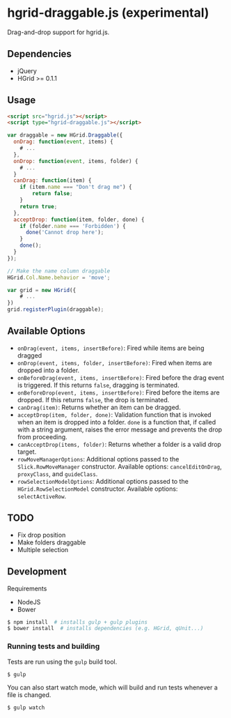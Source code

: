 # hgrid-draggable.js (experimental)

Drag-and-drop support for hgrid.js.

## Dependencies

- jQuery
- HGrid >= 0.1.1

## Usage 

```html
<script src="hgrid.js"></script>
<script type="hgrid-draggable.js"></script>
```

```js
var draggable = new HGrid.Draggable({
  onDrag: function(event, items) {
    # ... 
  },
  onDrop: function(event, items, folder) {
    # ...
  }
  canDrag: function(item) {
    if (item.name === "Don't drag me") {
        return false;
    }
    return true;
  },
  acceptDrop: function(item, folder, done) {
    if (folder.name === 'Forbidden') {
      done('Cannot drop here');
    }
    done();
  }
});

// Make the name column draggable
HGrid.Col.Name.behavior = 'move';

var grid = new HGrid({
    # ...
})
grid.registerPlugin(draggable);

```


## Available Options

- `onDrag(event, items, insertBefore)`: Fired while items are being dragged
- `onDrop(event, items, folder, insertBefore)`: Fired when items are dropped into a folder.
- `onBeforeDrag(event, items, insertBefore)`: Fired before the drag event is triggered. If this returns `false`, dragging is terminated.
- `onBeforeDrop(event, items, insertBefore)`: Fired before the items are dropped. If this returns `false`, the drop is terminated.
- `canDrag(item)`: Returns whether an item can be dragged.
- `acceptDrop(item, folder, done)`: Validation function that is invoked when an item is dropped into a folder. `done` is a function that, if called with a string argument, raises the error message and prevents the drop from proceeding.
- `canAcceptDrop(items, folder)`: Returns whether a folder is a valid drop target.
- `rowMoveManagerOptions`: Additional options passed to the `Slick.RowMoveManager` constructor. Available options: ``cancelEditOnDrag``, ``proxyClass``, and ``guideClass``.
- `rowSelectionModelOptions`: Additional options passed to the `HGrid.RowSelectionModel` constructor. Available options: ``selectActiveRow``.


## TODO

- Fix drop position
- Make folders draggable
- Multiple selection


## Development

Requirements

- NodeJS
- Bower

```sh
$ npm install  # installs gulp + gulp plugins
$ bower install  # installs dependencies (e.g. HGrid, qUnit...)
```


### Running tests and building

Tests are run using the `gulp` build tool.

```sh
$ gulp
```

You can also start watch mode, which will build and run tests whenever a file is changed.

```sh
$ gulp watch
```


